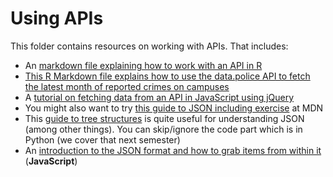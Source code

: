 # Using APIs

This folder contains resources on working with APIs. That includes:

* An [markdown file explaining how to work with an API in R](https://github.com/paulbradshaw/MED7373-Data-Journalism/blob/master/api/usingpostcodesapi.md)
* [This R Markdown file explains how to use the data.police API to fetch the latest month of reported crimes on campuses](https://github.com/paulbradshaw/MED7373-Data-Journalism/blob/master/mapping/crimeapi.Rmd)
* A [tutorial on fetching data from an API in JavaScript using jQuery](https://github.com/paulbradshaw/MED7373-Data-Journalism/blob/master/api/javascriptapi.md)
* You might also want to try [this guide to JSON including exercise](https://developer.mozilla.org/en-US/docs/Learn/JavaScript/Objects/JSON) at MDN
* This [guide to tree structures](https://medium.freecodecamp.org/all-you-need-to-know-about-tree-data-structures-bceacb85490c) is quite useful for understanding JSON (among other things). You can skip/ignore the code part which is in Python (we cover that next semester)
* An [introduction to the JSON format and how to grab items from within it](https://github.com/paulbradshaw/MED7373-Data-Journalism/blob/master/api/jsonintro.md) (**JavaScript**)

